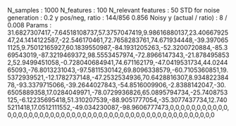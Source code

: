 N_samples                     : 1000
N_features                    : 100
N_relevant features           : 50
STD for noise generation      : 0.2
y pos/neg, ratio              : 144/856 0.856
Noisy y (actual / ratio)      : 8 / 0.008
Params                        : 31.6827307417,-7.64518108737,57.3757047419,9.98616880137,23.4066792547,24.1414122587,-22.546170461,72.7658283761,74.671934448,-39.3970651125,9.75012165927,60.1839550987,-84.1931205263,-52.3200720884,-85.369543019,-87.3219469372,98.5553457974,-72.8966147343,-21.8784958532,52.9499451058,-0.728040684941,74.671162179,-47.0419531734,44.024465093,-76.8013231043,-97.5811530142,69.8096338579,-60.7105360851,19.5372939521,-12.1782737148,-47.2532534936,70.6428816307,8.93482238478,-93.3379715066,-39.2644027843,-54.8516009906,-2.8388142047,-30.6505889358,17.0284049971,-78.0729936826,65.0895794734,-25.7408753125,-6.12235695418,51.310207539,-88.9051777054,-35.3077437734,12.7405211418,17.0512111552,-49.034230087,-98.9606777473,0,0,0,0,0,0,0,0,0,0,0,0,0,0,0,0,0,0,0,0,0,0,0,0,0,0,0,0,0,0,0,0,0,0,0,0,0,0,0,0,0,0,0,0,0,0,0,0,0,0

